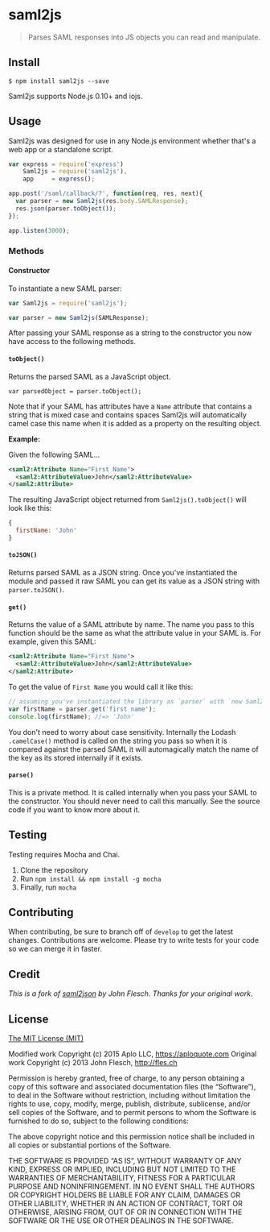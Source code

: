 # saml2js

> Parses SAML responses into JS objects you can read and manipulate.

## Install

```
$ npm install saml2js --save
```

Saml2js supports Node.js 0.10+ and iojs.

## Usage

Saml2js was designed for use in any Node.js environment whether that's a web app or a standalone script.

```js
var express = require('express')
    Saml2js = require('saml2js'),
    app     = express();

app.post('/saml/callback/?', function(req, res, next){
  var parser = new Saml2js(res.body.SAMLResponse);
  res.json(parser.toObject());
});

app.listen(3000);
```

### Methods

#### Constructor

To instantiate a new SAML parser:

```js
var Saml2js = require('saml2js');

var parser = new Saml2js(SAMLResponse);
```

After passing your SAML response as a string to the constructor you now have access to the following methods.

#### `toObject()`

Returns the parsed SAML as a JavaScript object.

```
var parsedObject = parser.toObject();
```

Note that if your SAML has attributes have a `Name` attribute that contains a string that is mixed case and contains spaces Saml2js will automatically camel case this name when it is added as a property on the resulting object.

__Example:__

Given the following SAML...

```xml
<saml2:Attribute Name="First Name">
  <saml2:AttributeValue>John</saml2:AttributeValue>
</saml2:Attribute>
```

The resulting JavaScript object returned from `Saml2js().toObject()` will look like this:

```js
{
  firstName: 'John'
}
```

#### `toJSON()`

Returns parsed SAML as a JSON string. Once you've instantiated the module and passed it raw SAML you can get its value as a JSON string with `parser.toJSON()`.

#### `get()`

Returns the value of a SAML attribute by name. The name you pass to this function should be the same as what the attribute value in your SAML is. For example, given this SAML:

```xml
<saml2:Attribute Name="First Name">
  <saml2:AttributeValue>John</saml2:AttributeValue>
</saml2:Attribute>
```

To get the value of `First Name` you would call it like this:

```js
// assuming you've instantiated the library as `parser` with `new Saml2js(SAMLResponse)`...
var firstName = parser.get('first name');
console.log(firstName); //=> 'John'
```

You don't need to worry about case sensitivity. Internally the Lodash `.camelCase()` method is called on the string you pass so when it is compared against the parsed SAML it will automagically match the name of the key as its stored internally if it exists.

#### `parse()`

This is a private method. It is called internally when you pass your SAML to the constructor. You should never need to call this manually. See the source code if you want to know more about it.

## Testing

Testing requires Mocha and Chai.

1. Clone the repository
2. Run `npm install && npm install -g mocha`
3. Finally, run `mocha`

## Contributing

When contributing, be sure to branch off of `develop` to get the latest changes. Contributions are welcome. Please try to write tests for your code so we can merge it in faster.

## Credit

*This is a fork of [saml2json](https://github.com/flesch/saml2json.git) by John Flesch. Thanks for your original work.*

## License

[The MIT License (MIT)](http://flesch.mit-license.org/)

Modified work Copyright (c) 2015 Aplo LLC, https://aploquote.com
Original work Copyright (c) 2013 John Flesch, http://fles.ch

Permission is hereby granted, free of charge, to any person obtaining a copy of this software and associated documentation files (the “Software”), to deal in the Software without restriction, including without limitation the rights to use, copy, modify, merge, publish, distribute, sublicense, and/or sell copies of the Software, and to permit persons to whom the Software is furnished to do so, subject to the following conditions:

The above copyright notice and this permission notice shall be included in all copies or substantial portions of the Software.

THE SOFTWARE IS PROVIDED “AS IS”, WITHOUT WARRANTY OF ANY KIND, EXPRESS OR IMPLIED, INCLUDING BUT NOT LIMITED TO THE WARRANTIES OF MERCHANTABILITY, FITNESS FOR A PARTICULAR PURPOSE AND NONINFRINGEMENT. IN NO EVENT SHALL THE AUTHORS OR COPYRIGHT HOLDERS BE LIABLE FOR ANY CLAIM, DAMAGES OR OTHER LIABILITY, WHETHER IN AN ACTION OF CONTRACT, TORT OR OTHERWISE, ARISING FROM, OUT OF OR IN CONNECTION WITH THE SOFTWARE OR THE USE OR OTHER DEALINGS IN THE SOFTWARE.

